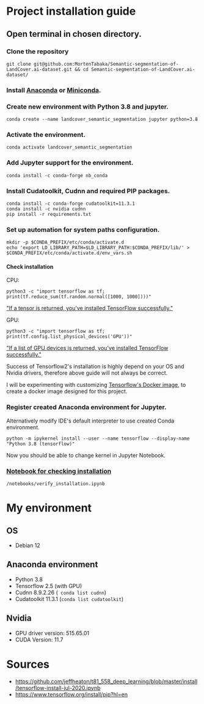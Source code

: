 # Project installation guide

## Open terminal in chosen directory. 

### Clone the repository
```
git clone git@github.com:MortenTabaka/Semantic-segmentation-of-LandCover.ai-dataset.git && cd Semantic-segmentation-of-LandCover.ai-dataset/
```
### Install [Anaconda](https://docs.anaconda.com/anaconda/install/index.html) or [Miniconda](https://docs.conda.io/en/latest/miniconda.html).

### Create new environment with Python 3.8 and jupyter.
```
conda create --name landcover_semantic_segmentation jupyter python=3.8
```
### Activate the environment.
```
conda activate landcover_semantic_segmentation
```
### Add Jupyter support for the environment.
```
conda install -c conda-forge nb_conda
```
### Install Cudatoolkit, Cudnn and required PIP packages.
```
conda install -c conda-forge cudatoolkit=11.3.1
conda install -c nvidia cudnn
pip install -r requirements.txt
```
### Set up automation for system paths configuration.
```
mkdir -p $CONDA_PREFIX/etc/conda/activate.d
echo 'export LD_LIBRARY_PATH=$LD_LIBRARY_PATH:$CONDA_PREFIX/lib/' > $CONDA_PREFIX/etc/conda/activate.d/env_vars.sh
```
#### Check installation 
CPU: 
```
python3 -c "import tensorflow as tf; print(tf.reduce_sum(tf.random.normal([1000, 1000])))"
```
["If a tensor is returned, you've installed TensorFlow successfully."](https://www.tensorflow.org/install/pip?hl=en)

GPU:
```
python3 -c "import tensorflow as tf; print(tf.config.list_physical_devices('GPU'))"
```
["If a list of GPU devices is returned, you've installed TensorFlow successfully."](https://www.tensorflow.org/install/pip?hl=en)

Success of Tensorflow2's installation is highly depend on your OS and Nvidia drivers, therefore above guide will not always be correct.

I will be experimenting with customizing [Tensorflow's Docker image](https://www.tensorflow.org/install/docker?hl=en), to create a docker image designed for this project.

### Register created Anaconda environment for Jupyter.
Alternatively modify IDE's default interpreter to use created Conda environment.
```
python -m ipykernel install --user --name tensorflow --display-name "Python 3.8 (tensorflow)"
```
Now you should be able to change kernel in Jupyter Notebook.

### [Notebook for checking installation](https://github.com/MortenTabaka/Semantic-segmentation-of-LandCover.ai-dataset/blob/main/notebooks/verify_installation.ipynb)
 `/notebooks/verify_installation.ipynb`

# My environment 
## OS
* Debian 12

## Anaconda environment
* Python 3.8
* Tensorflow 2.5 (with GPU)
* Cudnn 8.9.2.26 (` conda list cudnn`)
* Cudatoolkit 11.3.1 (`conda list cudatoolkit`)

## Nvidia
* GPU driver version: 515.65.01 
* CUDA Version: 11.7  

# Sources
* https://github.com/jeffheaton/t81_558_deep_learning/blob/master/install/tensorflow-install-jul-2020.ipynb
* https://www.tensorflow.org/install/pip?hl=en
